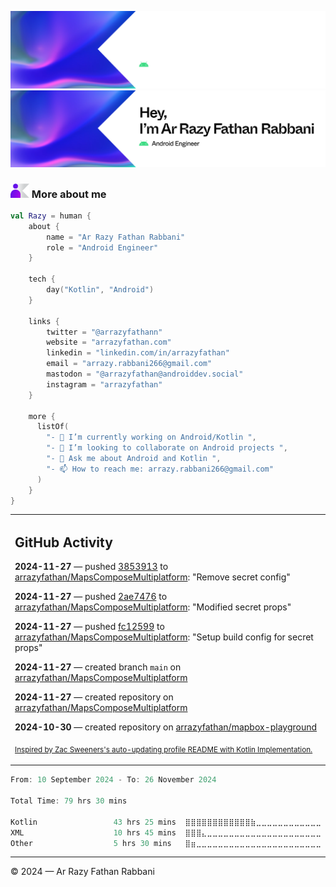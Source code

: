 ![Ar Razy Fathan Rabbani Banner](https://github.com/arrazyfathan/arrazyfathan/blob/main/media/banner-dark.png#gh-dark-mode-only)
![Ar Razy Fathan Rabbani Banner](https://github.com/arrazyfathan/arrazyfathan/blob/main/media/banner-light.png#gh-light-mode-only)

### <img width="30" alt="about" src="https://github.com/arrazyfathan/arrazyfathan/blob/main/media/about.png"> More about me

```kotlin
val Razy = human {
    about {
        name = "Ar Razy Fathan Rabbani"
        role = "Android Engineer"
    }

    tech {
        day("Kotlin", "Android")
    }

    links {
        twitter = "@arrazyfathann"
        website = "arrazyfathan.com"
        linkedin = "linkedin.com/in/arrazyfathan"
        email = "arrazy.rabbani266@gmail.com"
        mastodon = "@arrazyfathan@androiddev.social"
        instagram = "arrazyfathan"
    }

    more {
      listOf(
        "- 🔭 I’m currently working on Android/Kotlin ",
        "- 👯 I’m looking to collaborate on Android projects ",
        "- 💬 Ask me about Android and Kotlin ",
        "- 📫 How to reach me: arrazy.rabbani266@gmail.com"
      )
    }
}
```


<table><tr><td valign="top" width="100%">    

## GitHub Activity

**2024-11-27** — pushed [3853913](https://github.com/arrazyfathan/MapsComposeMultiplatform/commits/38539132edda6cc47fbeb8d03075018bde2d8504) to [arrazyfathan/MapsComposeMultiplatform](https://github.com/arrazyfathan/MapsComposeMultiplatform): "Remove secret config"

**2024-11-27** — pushed [2ae7476](https://github.com/arrazyfathan/MapsComposeMultiplatform/commits/2ae7476261c4d242685c2d1b0711aa529806aada) to [arrazyfathan/MapsComposeMultiplatform](https://github.com/arrazyfathan/MapsComposeMultiplatform): "Modified secret props"

**2024-11-27** — pushed [fc12599](https://github.com/arrazyfathan/MapsComposeMultiplatform/commits/fc12599d6cb4fa09b5a90fa4b33a9498d09c4c5f) to [arrazyfathan/MapsComposeMultiplatform](https://github.com/arrazyfathan/MapsComposeMultiplatform): "Setup build config for secret props"

**2024-11-27** — created branch `main` on [arrazyfathan/MapsComposeMultiplatform](https://github.com/arrazyfathan/MapsComposeMultiplatform)

**2024-11-27** — created repository on [arrazyfathan/MapsComposeMultiplatform](https://github.com/arrazyfathan/MapsComposeMultiplatform)

**2024-10-30** — created repository on [arrazyfathan/mapbox-playground](https://github.com/arrazyfathan/mapbox-playground)
                
<sub><a href="https://github.com/ZacSweers/ZacSweers/">Inspired by Zac Sweeners's auto-updating profile README with Kotlin Implementation.</a></sub>
</table>

<!--START_SECTION:waka-->

```kotlin
From: 10 September 2024 - To: 26 November 2024

Total Time: 79 hrs 30 mins

Kotlin                 43 hrs 25 mins  ⣿⣿⣿⣿⣿⣿⣿⣿⣿⣿⣿⣿⣷⣀⣀⣀⣀⣀⣀⣀⣀⣀⣀⣀⣀   51.07 %
XML                    10 hrs 45 mins  ⣿⣿⣿⣄⣀⣀⣀⣀⣀⣀⣀⣀⣀⣀⣀⣀⣀⣀⣀⣀⣀⣀⣀⣀⣀   12.65 %
Other                  5 hrs 30 mins   ⣿⣶⣀⣀⣀⣀⣀⣀⣀⣀⣀⣀⣀⣀⣀⣀⣀⣀⣀⣀⣀⣀⣀⣀⣀   06.48 %
```

<!--END_SECTION:waka-->

---
© 2024 — Ar Razy Fathan Rabbani